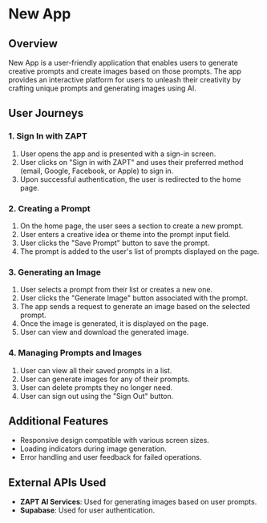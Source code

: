 # New App

## Overview

New App is a user-friendly application that enables users to generate creative prompts and create images based on those prompts. The app provides an interactive platform for users to unleash their creativity by crafting unique prompts and generating images using AI.

## User Journeys

### 1. Sign In with ZAPT

1. User opens the app and is presented with a sign-in screen.
2. User clicks on "Sign in with ZAPT" and uses their preferred method (email, Google, Facebook, or Apple) to sign in.
3. Upon successful authentication, the user is redirected to the home page.

### 2. Creating a Prompt

1. On the home page, the user sees a section to create a new prompt.
2. User enters a creative idea or theme into the prompt input field.
3. User clicks the "Save Prompt" button to save the prompt.
4. The prompt is added to the user's list of prompts displayed on the page.

### 3. Generating an Image

1. User selects a prompt from their list or creates a new one.
2. User clicks the "Generate Image" button associated with the prompt.
3. The app sends a request to generate an image based on the selected prompt.
4. Once the image is generated, it is displayed on the page.
5. User can view and download the generated image.

### 4. Managing Prompts and Images

1. User can view all their saved prompts in a list.
2. User can generate images for any of their prompts.
3. User can delete prompts they no longer need.
4. User can sign out using the "Sign Out" button.

## Additional Features

- Responsive design compatible with various screen sizes.
- Loading indicators during image generation.
- Error handling and user feedback for failed operations.

## External APIs Used

- **ZAPT AI Services**: Used for generating images based on user prompts.
- **Supabase**: Used for user authentication.
